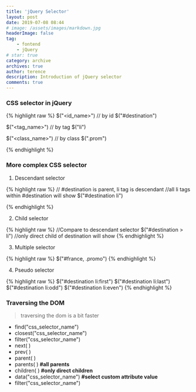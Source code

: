 ```yaml
---
title: 'jQuery Selector'
layout: post
date: 2019-07-08 08:44
# image: /assets/images/markdown.jpg
headerImage: false
tag:
    - fontend
    - jQuery
# star: true
category: archive
archives: true
author: terence
description: Introduction of jQuery selector
comments: true
---
```


### CSS selector in jQuery

{% highlight raw %}
$("<id_name>") // by id
$("#destination")

$("<tag_name>") // by tag
$("li")

$("<class_name>") // by class
$(".prom")

{% endhighlight %}

### More complex CSS selector

1. Descendant selector

{% highlight raw %}
// #destination is parent, li tag is descendant
//all li tags within #destination will show
\$("#destination li")

{% endhighlight %}

2. Child selector

{% highlight raw %}
//Compare to descendant selector
\$("#destination > li") //only direct child of destination will show
{% endhighlight %}

3. Multiple selector

{% highlight raw %}
\$("#france, .promo")
{% endhighlight %}

4. Pseudo selector

{% highlight raw %}
$("#destination li:first")
$("#destination li:last")
$("#destination li:odd")
$("#destination li:even")
{% endhighlight %}

<div class="breaker"></div>

### Traversing the DOM

> traversing the dom is a bit faster

-   find("css_selector_name")
-   closest("css_selector_name")
-   filter("css_selector_name")
-   next( )
-   prev( )
-   parent( )
-   parents( ) **#all parents**
-   children( ) **#only direct children**
-   data("css_selector_name") **#select custom attribute value**
-   filter("css_selector_name")
